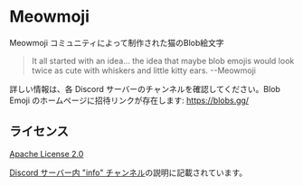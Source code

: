 # Meowmoji

Meowmoji コミュニティによって制作された猫のBlob絵文字

> It all started with an idea... the idea that maybe blob emojis would look twice as cute with whiskers and little kitty ears.
> --Meowmoji

詳しい情報は、各 Discord サーバーのチャンネルを確認してください。Blob Emoji のホームページに招待リンクが存在します: https://blobs.gg/

## ライセンス

[Apache License 2.0](https://www.apache.org/licenses/LICENSE-2.0.html)

[Discord サーバー内 "info" チャンネル](https://discord.com/channels/341652355734962189/412602576127655936/789128453986713610)の説明に記載されています。
